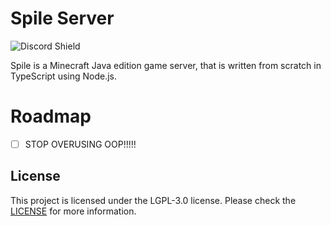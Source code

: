 # Spile Server

![Discord Shield](https://discordapp.com/api/guilds/702504330456072303/widget.png?style=shield)

Spile is a Minecraft Java edition game server, that is written from scratch in TypeScript using Node.js.

# Roadmap

- [ ] STOP OVERUSING OOP!!!!!

## License

This project is licensed under the LGPL-3.0 license. Please check the [LICENSE](./LICENSE) for more information.
